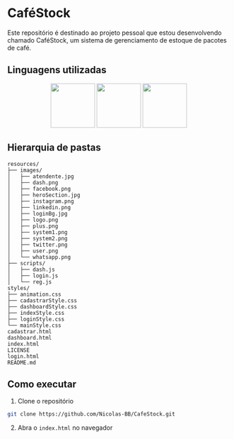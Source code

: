 # CaféStock

Este repositório é destinado ao projeto pessoal que estou desenvolvendo chamado CaféStock, um sistema de gerenciamento de estoque de pacotes de café.

## Linguagens utilizadas

<p align="center">
    <img src="https://upload.wikimedia.org/wikipedia/commons/thumb/6/61/HTML5_logo_and_wordmark.svg/1200px-HTML5_logo_and_wordmark.svg.png" height="100">
    <img src="https://upload.wikimedia.org/wikipedia/commons/thumb/d/d5/CSS3_logo_and_wordmark.svg/726px-CSS3_logo_and_wordmark.svg.png" height="100">
    <img src="https://upload.wikimedia.org/wikipedia/commons/thumb/9/99/Unofficial_JavaScript_logo_2.svg/1200px-Unofficial_JavaScript_logo_2.svg.png" height="100">
</p>

## Hierarquia de pastas
```
resources/
├── images/
│   ├── atendente.jpg
│   ├── dash.png
│   ├── facebook.png
│   ├── heroSection.jpg
│   ├── instagram.png
│   ├── linkedin.png
│   ├── loginBg.jpg
│   ├── logo.png
│   ├── plus.png
│   ├── system1.png
│   ├── system2.png
│   ├── twitter.png
│   ├── user.png
│   └── whatsapp.png
├── scripts/
│   ├── dash.js
│   ├── login.js
│   └── reg.js
styles/
├── animation.css
├── cadastrarStyle.css
├── dashboardStyle.css
├── indexStyle.css
├── loginStyle.css
└── mainStyle.css
cadastrar.html
dashboard.html
index.html
LICENSE
login.html
README.md
```

## Como executar

1. Clone o repositório

```bash
git clone https://github.com/Nicolas-BB/CafeStock.git
```

2. Abra o `index.html` no navegador